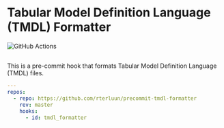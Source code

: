 # Tabular Model Definition Language (TMDL) Formatter
![GitHub Actions](https://github.com/rterluun/precommit-tmdl-formatter/actions/workflows/build_validation.yaml/badge.svg)

## 
This is a pre-commit hook that formats Tabular Model Definition Language (TMDL) files.


```yaml
---
repos:
  - repo: https://github.com/rterluun/precommit-tmdl-formatter
    rev: master
    hooks:
      - id: tmdl_formatter
```
